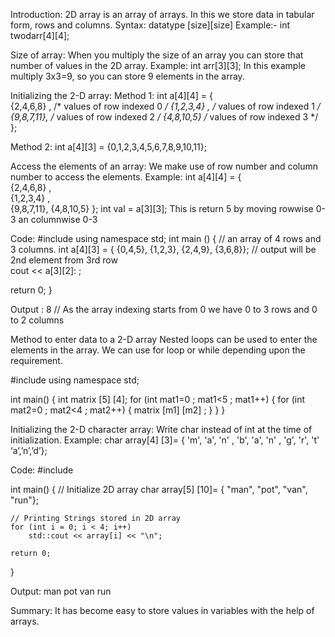 Introduction:
2D array is an array of arrays. In this we store data in tabular form, rows and columns. 
Syntax: datatype [size][size]
Example:- int twodarr[4][4];

Size of array: 
When you multiply the size of an array you can store that number of values in the 2D array. 
Example: int arr[3][3];
In this example multiply 3x3=9, so you can store 9 elements in the array.

Initializing the 2-D array:
Method 1:
int a[4][4] = {  
   {2,4,6,8} ,   /* values of row indexed 0 */
   {1,2,3,4} ,   /* values of row indexed 1 */
   {9,8,7,11},   /*  values of row indexed 2 */
   {4,8,10,5} /*  values of row indexed 3 */
};

Method 2:
int a[4][3] = {0,1,2,3,4,5,6,7,8,9,10,11};

Access the elements of an array:
We make use of row number and column number to access the elements. 
Example: 
int a[4][4] = {  
   {2,4,6,8} ,  
   {1,2,3,4} ,   
   {9,8,7,11}, 
   {4,8,10,5} 
};
int val = a[3][3];
This is return 5 by moving rowwise 0-3 an columnwise 0-3

Code:
#include <iostream>
using namespace std; 
int main () {
   // an array of 4 rows and 3 columns.
   int a[4][3] = { {0,4,5}, {1,2,3}, {2,4,9}, {3,6,8}};
 // output will be 2nd element from 3rd row                            
         cout << a[3][2]: ;
 
   return 0;
}

Output :
8
// As the array indexing starts from 0 we have 0 to 3 rows and 0 to 2 columns

Method to enter data to a 2-D array
Nested loops can be used to enter the elements in the array. We can use for loop or while depending upon the requirement.

#include<iostream>
using namespace std;
 
int main()
{ 
int matrix [5] [4];
for (int mat1=0 ; mat1<5 ; mat1++)
{
for (int mat2=0 ; mat2<4 ; mat2++)
{
matrix [m1] [m2] ;
}
}
}

Initializing the 2-D character array:
Write char instead of int at the time of initialization. 
Example:
char array[4] [3]= { 'm', 'a', 'n' ,
'b', 'a', 'n' ,
'g', 'r', 't' 
‘a’,’n’,’d’};

Code:
#include <iostream>
 
int main()
{
    // Initialize 2D array
    char array[5] [10]= { "man", "pot", "van", "run"};

 
    // Printing Strings stored in 2D array
    for (int i = 0; i < 4; i++)
        std::cout << array[i] << "\n";
 
    return 0;
}

Output:
man
pot
van
run


Summary:
It has become easy to store values in variables with the help of arrays. 
